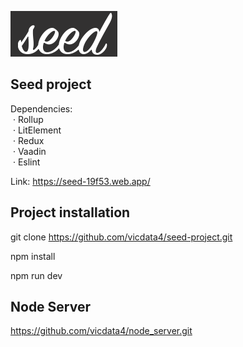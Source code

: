 ![](assets/logo_md.png)

## Seed project

Dependencies:\
&nbsp;· Rollup\
&nbsp;· LitElement\
&nbsp;· Redux\
&nbsp;· Vaadin\
&nbsp;· Eslint

Link: https://seed-19f53.web.app/

## Project installation

git clone https://github.com/vicdata4/seed-project.git

npm install

npm run dev

## Node Server

https://github.com/vicdata4/node_server.git






